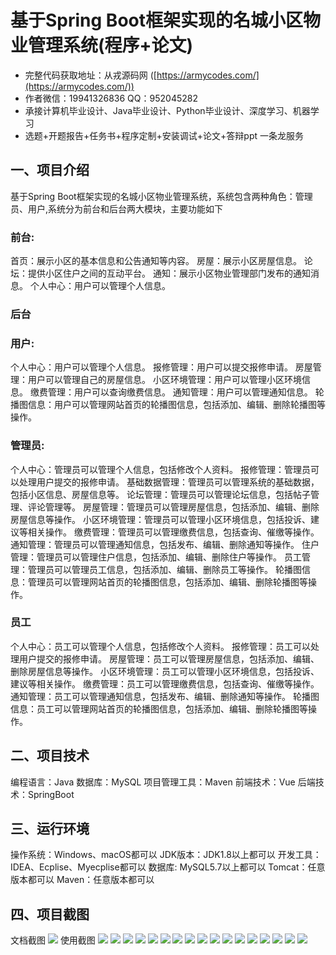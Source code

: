 基于Spring Boot框架实现的名城小区物业管理系统(程序+论文)
=
- 完整代码获取地址：从戎源码网 ([https://armycodes.com/](https://armycodes.com/))
- 作者微信：19941326836  QQ：952045282 
- 承接计算机毕业设计、Java毕业设计、Python毕业设计、深度学习、机器学习
- 选题+开题报告+任务书+程序定制+安装调试+论文+答辩ppt 一条龙服务

一、项目介绍
---
基于Spring Boot框架实现的名城小区物业管理系统，系统包含两种角色：管理员、用户,系统分为前台和后台两大模块，主要功能如下
### 前台:
首页：展示小区的基本信息和公告通知等内容。
房屋：展示小区房屋信息。
论坛：提供小区住户之间的互动平台。
通知：展示小区物业管理部门发布的通知消息。
个人中心：用户可以管理个人信息。

 
### 后台
### 用户:
个人中心：用户可以管理个人信息。
报修管理：用户可以提交报修申请。
房屋管理：用户可以管理自己的房屋信息。
小区环境管理：用户可以管理小区环境信息。
缴费管理：用户可以查询缴费信息。
通知管理：用户可以管理通知信息。
轮播图信息：用户可以管理网站首页的轮播图信息，包括添加、编辑、删除轮播图等操作。

  
### 管理员:
个人中心：管理员可以管理个人信息，包括修改个人资料。
报修管理：管理员可以处理用户提交的报修申请。
基础数据管理：管理员可以管理系统的基础数据，包括小区信息、房屋信息等。
论坛管理：管理员可以管理论坛信息，包括帖子管理、评论管理等。
房屋管理：管理员可以管理房屋信息，包括添加、编辑、删除房屋信息等操作。
小区环境管理：管理员可以管理小区环境信息，包括投诉、建议等相关操作。
缴费管理：管理员可以管理缴费信息，包括查询、催缴等操作。
通知管理：管理员可以管理通知信息，包括发布、编辑、删除通知等操作。
住户管理：管理员可以管理住户信息，包括添加、编辑、删除住户等操作。
员工管理：管理员可以管理员工信息，包括添加、编辑、删除员工等操作。
轮播图信息：管理员可以管理网站首页的轮播图信息，包括添加、编辑、删除轮播图等操作。

### 员工
个人中心：员工可以管理个人信息，包括修改个人资料。
报修管理：员工可以处理用户提交的报修申请。
房屋管理：员工可以管理房屋信息，包括添加、编辑、删除房屋信息等操作。
小区环境管理：员工可以管理小区环境信息，包括投诉、建议等相关操作。
缴费管理：员工可以管理缴费信息，包括查询、催缴等操作。
通知管理：员工可以管理通知信息，包括发布、编辑、删除通知等操作。
轮播图信息：员工可以管理网站首页的轮播图信息，包括添加、编辑、删除轮播图等操作。

  
二、项目技术
---
编程语言：Java
数据库：MySQL
项目管理工具：Maven
前端技术：Vue
后端技术：SpringBoot

三、运行环境
---
操作系统：Windows、macOS都可以
JDK版本：JDK1.8以上都可以
开发工具：IDEA、Ecplise、Myecplise都可以
数据库: MySQL5.7以上都可以
Tomcat：任意版本都可以
Maven：任意版本都可以

四、项目截图
---
文档截图
![](limage/2.png)
使用截图
![](image/1.png)
![](image/2.png)
![](image/3.png)
![](image/4.png)
![](image/5.png)
![](image/6.png)
![](image/7.png)
![](image/8.png)
![](image/9.png)
![](image/10.png)
![](image/11.png)
![](image/12.png)
![](image/13.png)
![](image/14.png)
![](image/15.png)
![](image/16.png)
![](image/17.png)

